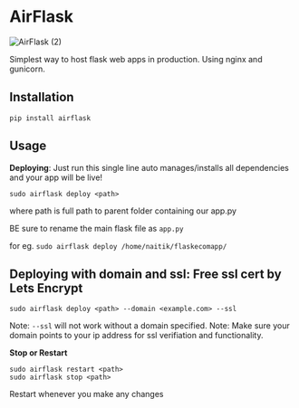 # AirFlask

![AirFlask (2)](https://github.com/user-attachments/assets/73f561cb-74aa-428e-be29-08694574dc2e)

Simplest way to host flask web apps in production.
Using nginx and gunicorn.

## Installation
```
pip install airflask
```


## Usage
**Deploying**: Just run this single line auto manages/installs all dependencies and your app will be live!

```
sudo airflask deploy <path>
```

where path is full path to parent folder containing our app.py 

BE sure to rename the main flask file as `app.py`

for eg. `sudo airflask deploy /home/naitik/flaskecomapp/`







## Deploying with domain and ssl: Free ssl cert by Lets Encrypt

```
sudo airflask deploy <path> --domain <example.com> --ssl
```

Note: `--ssl` will not work without a domain specified.
Note: Make sure your domain points to your ip address for ssl verifiation and functionality.





**Stop or Restart**
```
sudo airflask restart <path>
sudo airflask stop <path>
```
Restart whenever you make any changes





